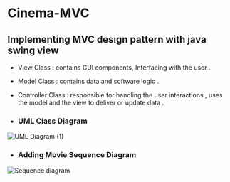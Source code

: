 # Cinema-MVC
## Implementing MVC design pattern with java swing view

- View Class : contains GUI components, Interfacing with the user . 
- Model Class : contains data and software logic . 
- Controller Class : responsible for handling the user interactions , uses the model and the view to deliver or update data .  

- ### UML Class Diagram
![UML Diagram (1)](https://user-images.githubusercontent.com/109099521/195623611-7c31a94f-f511-43aa-8bbe-ba04f3bf5ff3.png)


- ### Adding Movie Sequence Diagram
![Sequence diagram](https://user-images.githubusercontent.com/32411364/195851410-5426fb29-d077-443b-b2f3-7d67bd9bd799.jpeg)
